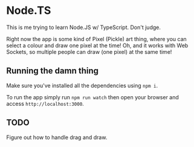 # Node.TS

This is me trying to learn Node.JS w/ TypeScript. Don't judge.

Right now the app is some kind of Pixel (Pickle) art thing, where you can select a colour and draw one pixel at the time! Oh, and it works with Web Sockets, so multiple people can draw (one pixel) at the same time!

## Running the damn thing

Make sure you've installed all the dependencies using `npm i`.

To run the app simply run `npm run watch` then open your browser and access `http://localhost:3000`.

## TODO

Figure out how to handle drag and draw.
